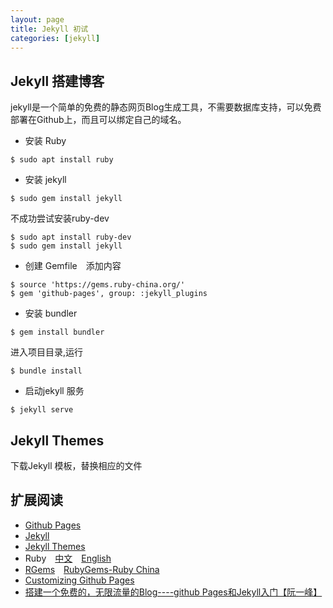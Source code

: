 ```yaml
---
layout: page
title: Jekyll 初试
categories: [jekyll]
---
```


## Jekyll 搭建博客

jekyll是一个简单的免费的静态网页Blog生成工具，不需要数据库支持，可以免费部署在Github上，而且可以绑定自己的域名。

<!-- more -->

* 安装 Ruby

```
$ sudo apt install ruby
```

* 安装 jekyll

```
$ sudo gem install jekyll
```

不成功尝试安装ruby-dev

```
$ sudo apt install ruby-dev
$ sudo gem install jekyll
```

* 创建 Gemfile　添加内容

```
$ source 'https://gems.ruby-china.org/'
$ gem 'github-pages', group: :jekyll_plugins

```

* 安装 bundler

```
$ gem install bundler
```

进入项目目录,运行

```
$ bundle install
```

* 启动jekyll 服务

```
$ jekyll serve
```

## Jekyll Themes ##

下载Jekyll 模板，替换相应的文件

## 扩展阅读 ##

- [Github Pages](https://pages.github.com)
- [Jekyll](https://jekyllrb.com)
- [Jekyll Themes](http://jekyllthemes.org)
- Ruby&emsp;[中文](https://www.ruby-lang.org/zh_cn/)&emsp;[English](https://www.ruby-lang.org/en/)
- [RGems](https://rubygems.org/)&emsp;[RubyGems-Ruby China](http://gems.ruby-china.org)
- [Customizing Github Pages](https://help.github.com/categories/customizing-github-pages/)
- [搭建一个免费的，无限流量的Blog----github Pages和Jekyll入门【阮一峰】](http://www.ruanyifeng.com/blog/2012/08/blogging_with_jekyll.html)
